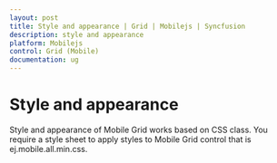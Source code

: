 ```yaml
---
layout: post
title: Style and appearance | Grid | Mobilejs | Syncfusion
description: style and appearance 
platform: Mobilejs
control: Grid (Mobile)
documentation: ug
---
```


# Style and appearance 

Style and appearance of Mobile Grid works based on CSS class. You require a style sheet to apply styles to Mobile Grid control that is ej.mobile.all.min.css. 
